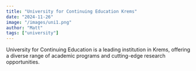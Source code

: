 ```yaml
---
title: "University for Continuing Education Krems"
date: "2024-11-26"
image: "/images/uni1.png"
author: "Matt"
tags: ["university"]
---
```

University for Continuing Education is a leading institution in Krems, offering a diverse range of academic programs and cutting-edge research opportunities.
